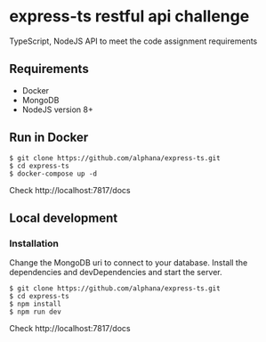 # express-ts restful api challenge

 TypeScript, NodeJS API to meet the code assignment requirements

## Requirements

* Docker
* MongoDB
* NodeJS version 8+

## Run in Docker

```
$ git clone https://github.com/alphana/express-ts.git
$ cd express-ts
$ docker-compose up -d
```
Check http://localhost:7817/docs

## Local development

### Installation
Change the MongoDB uri to connect to your database. 
Install the dependencies and devDependencies and start the server.

```
$ git clone https://github.com/alphana/express-ts.git
$ cd express-ts
$ npm install
$ npm run dev

```
Check http://localhost:7817/docs
